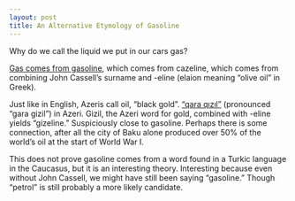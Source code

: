 ```yaml
---
layout: post
title: An Alternative Etymology of Gasoline
---
```


Why do we call the liquid we put in our cars gas?

[Gas comes from gasoline](https://en.wiktionary.org/wiki/gasoline), which comes
from cazeline, which comes from combining John Cassell’s surname and -eline
(elaion meaning “olive oil” in Greek).

Just like in English, Azeris call oil, “black gold”. [“qara
qızıl”](https://youtu.be/rQAL6OXOqbg?t=30) (pronounced “gara gizil”) in Azeri.
Gizil, the Azeri word for gold, combined with -eline yields “gizeline.”
Suspiciously close to gasoline. Perhaps there is some connection, after all the
city of Baku alone produced over 50% of the world’s oil at the start of World
War I.

This does not prove gasoline comes from a word found in a Turkic language in
the Caucasus, but it is an interesting theory. Interesting because even without
John Cassell, we might have still been saying “gasoline.” Though “petrol” is
still probably a more likely candidate.
